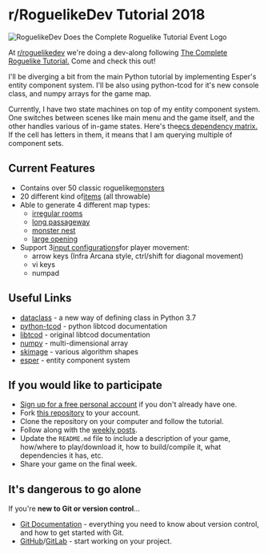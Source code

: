 # r/RoguelikeDev Tutorial 2018

![RoguelikeDev Does the Complete Roguelike Tutorial Event Logo](https://i.imgur.com/EYJFgdI.png)

At [r/roguelikedev](https://reddit.com/r/roguelikedev/wiki/python_tutorial_series) we're doing a dev-along following [The Complete Roguelike Tutorial.](http://rogueliketutorials.com/libtcod/1) Come and check this out!

I'll be diverging a bit from the main Python tutorial by implementing Esper's entity component system. I'll be also using python-tcod for it's new console class, and numpy arrays for the game map. 
 
Currently, I have two state machines on top of my entity component system. One switches between scenes like main menu and the game itself, and the other handles various of in-game states. Here's the[ecs dependency matrix.](https://docs.google.com/spreadsheets/d/1VBtESOR2Gw8qIozxbZZv7mtPuL6ecgKIm38q0Ai-ZSg/edit#gid=0) If the cell has letters in them, it means that I am querying multiple of component sets.
## Current Features
* Contains over 50 classic roguelike[monsters](https://github.com/toptea/roguelike_tutorial/blob/master/src/data/monster.csv)
* 20 different kind of[items](https://github.com/toptea/roguelike_tutorial/blob/master/src/data/item.csv) (all throwable)
* Able to generate 4 different map types: 
  * [irregular rooms](https://i.imgur.com/1gbj1dc.png)
  * [long passageway](https://i.imgur.com/NERgrGl.png)
  * [monster nest](https://i.imgur.com/5KcPg7g.png)
  * [large opening](https://i.imgur.com/3n5KsJY.png)
* Support 3[input configurations](http://www.roguebasin.com/index.php?title=User_interface_features#Movement_keys)for player movement:
  * arrow keys (Infra Arcana style, ctrl/shift for diagonal movement)
  * vi keys
  * numpad
 
## Useful Links
* [dataclass](https://kotlinfrompython.wordpress.com/2018/04/30/python-dataclasses-a-revolution/) - a new way of defining class in Python 3.7
* [python-tcod](http://python-tdl.readthedocs.io/en/latest/?badge=latest) - python libtcod documentation
* [libtcod](http://roguecentral.org/doryen/data/libtcod/doc/1.5.1/index2.html) - original libtcod documentation
* [numpy](https://docs.scipy.org/doc/numpy-1.14.0/index.html) - multi-dimensional array
* [skimage](http://scikit-image.org/docs/stable/api/skimage.draw.html) - various algorithm shapes
* [esper](https://github.com/benmoran56/esper) - entity component system

## If you would like to participate 

* [Sign up for a free personal account](https://gitlab.com/users/sign_in#register-pane) if you don't already have one.
* Fork [this repository](https://gitlab.com/aaron-santos/roguelikedev-does-the-complete-roguelike-tutorial) to your account.
* Clone the repository on your computer and follow the tutorial.
* Follow along with the [weekly posts](https://www.reddit.com/r/roguelikedev).
* Update the `README.md` file to include a description of your game, how/where to play/download it, how to build/compile it, what dependencies it has, etc.
* Share your game on the final week.

## It's dangerous to go alone

If you're **new to Git or version control**…

* [Git Documentation](https://git-scm.com/documentation) - everything you need to know about version control, and how to get started with Git.
* [GitHub](https://help.github.com/)/[GitLab](https://gitlab.com/help/gitlab-basics/command-line-commands.md#start-working-on-your-project) - start working on your project.
